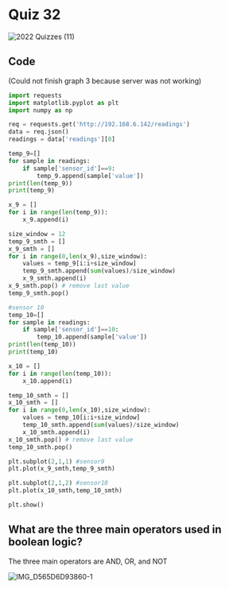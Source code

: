 # Quiz 32

![2022  Quizzes (11)](https://user-images.githubusercontent.com/112055062/211053823-aae3e5fb-7c04-44c9-a53c-f3a5370bd77e.jpg)

## Code 
(Could not finish graph 3 because server was not working)

```.py
import requests
import matplotlib.pyplot as plt
import numpy as np

req = requests.get('http://192.168.6.142/readings')
data = req.json()
readings = data['readings'][0]

temp_9=[]
for sample in readings:
    if sample['sensor_id']==9:
        temp_9.append(sample['value'])
print(len(temp_9))
print(temp_9)

x_9 = []
for i in range(len(temp_9)):
    x_9.append(i)

size_window = 12
temp_9_smth = []
x_9_smth = []
for i in range(0,len(x_9),size_window):
    values = temp_9[i:i+size_window]
    temp_9_smth.append(sum(values)/size_window)
    x_9_smth.append(i)
x_9_smth.pop() # remove last value
temp_9_smth.pop()

#sensor 10
temp_10=[]
for sample in readings:
    if sample['sensor_id']==10:
        temp_10.append(sample['value'])
print(len(temp_10))
print(temp_10)

x_10 = []
for i in range(len(temp_10)):
    x_10.append(i)

temp_10_smth = []
x_10_smth = []
for i in range(0,len(x_10),size_window):
    values = temp_10[i:i+size_window]
    temp_10_smth.append(sum(values)/size_window)
    x_10_smth.append(i)
x_10_smth.pop() # remove last value
temp_10_smth.pop()

plt.subplot(2,1,1) #sensor9
plt.plot(x_9_smth,temp_9_smth)

plt.subplot(2,1,2) #sensor10
plt.plot(x_10_smth,temp_10_smth)

plt.show()
```

## What are the three main operators used in boolean logic?
The three main operators are AND, OR, and NOT

![IMG_D565D6D93860-1](https://user-images.githubusercontent.com/112055062/211055249-4da60b01-f278-47f9-b004-b9255e561eae.jpeg)
